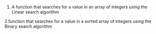 1. A function that searches for a value in an array of integers using the Linear search algorithm

2.function that searches for a value in a sorted array of integers using the Binary search algorithm
